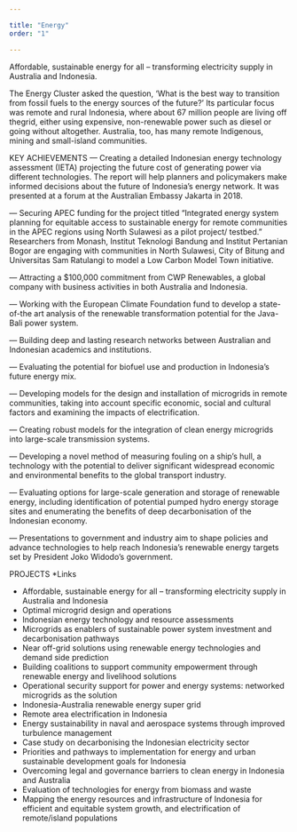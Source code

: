 ```yaml
---

title: "Energy"
order: "1"

---
```


Affordable, sustainable energy for all – transforming electricity supply in Australia and Indonesia.

The Energy Cluster asked the question, ‘What is the best way to transition from fossil fuels to the energy sources of the future?’ Its particular focus was remote and rural Indonesia, where about 67 million people are living off thegrid, either using expensive, non-renewable
power such as diesel or going without altogether.
Australia, too, has many remote Indigenous, mining and small-island communities.

KEY ACHIEVEMENTS
— Creating a detailed Indonesian energy technology assessment (IETA) projecting the future cost of generating power via different technologies. The report will help planners and policymakers make informed decisions about the future of Indonesia’s energy network. It was presented at a forum at the Australian Embassy Jakarta in 2018.

— Securing APEC funding for the project titled “Integrated energy system planning for equitable access to sustainable energy for remote communities in the APEC regions using North Sulawesi as a pilot project/ testbed.” Researchers from Monash, Institut Teknologi Bandung and Institut Pertanian Bogor are engaging with communities in North Sulawesi, City of Bitung and Universitas Sam Ratulangi to model a Low Carbon Model Town initiative.

— Attracting a $100,000 commitment from CWP Renewables, a global company with business activities in both Australia and Indonesia.

— Working with the European Climate Foundation fund to develop a state-of-the art analysis of the renewable transformation potential for the Java-Bali power system.

— Building deep and lasting research networks between Australian and Indonesian academics and institutions.

— Evaluating the potential for biofuel use and production in Indonesia’s future energy mix.

— Developing models for the design and installation of microgrids in remote communities, taking into account specific economic, social and cultural factors and examining the impacts of electrification.

— Creating robust models for the integration of clean energy microgrids into large-scale transmission systems.

— Developing a novel method of measuring fouling on a ship’s hull, a technology with the potential to deliver significant widespread economic and environmental benefits to the global transport industry.

— Evaluating options for large-scale generation and storage of renewable energy, including identification of potential pumped hydro energy storage sites and enumerating the benefits of deep decarbonisation of the Indonesian economy.

— Presentations to government and industry aim to shape policies and advance technologies to help reach Indonesia’s renewable energy targets set by President Joko Widodo’s government.

PROJECTS *Links
-	Affordable, sustainable energy for all – transforming electricity supply in Australia and Indonesia
-	Optimal microgrid design and operations
-	Indonesian energy technology and resource assessments
-	Microgrids as enablers of sustainable power system investment and decarbonisation pathways
-	Near off-grid solutions using renewable energy technologies and demand side prediction
-	Building coalitions to support community empowerment through renewable energy and livelihood solutions
-	Operational security support for power and energy systems: networked microgrids as the solution
-	Indonesia-Australia renewable energy super grid
-	Remote area electrification in Indonesia
-	Energy sustainability in naval and aerospace systems through improved turbulence management
-	Case study on decarbonising the Indonesian electricity sector
-	Priorities and pathways to implementation for energy and urban sustainable development goals for Indonesia
-	Overcoming legal and governance barriers to clean energy in Indonesia and Australia
-	Evaluation of technologies for energy from biomass and waste
-	Mapping the energy resources and infrastructure of Indonesia for efficient and equitable system growth, and electrification of remote/island populations
